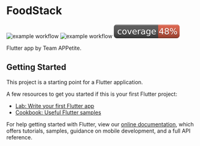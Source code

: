 # FoodStack

![example workflow](https://github.com/Team-APPetite/FoodStack/actions/workflows/build-actions.yml/badge.svg)
![example workflow](https://github.com/Team-APPetite/FoodStack/actions/workflows/test-actions.yml/badge.svg)
![Coverage](./coverage_badge.svg?sanitize=true)

Flutter app by Team APPetite.

## Getting Started
This project is a starting point for a Flutter application.

A few resources to get you started if this is your first Flutter project:

- [Lab: Write your first Flutter app](https://flutter.dev/docs/get-started/codelab)
- [Cookbook: Useful Flutter samples](https://flutter.dev/docs/cookbook)

For help getting started with Flutter, view our
[online documentation](https://flutter.dev/docs), which offers tutorials,
samples, guidance on mobile development, and a full API reference.
